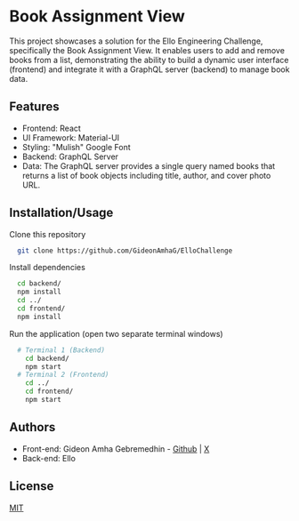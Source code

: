 
# Book Assignment View

This project showcases a solution for the Ello Engineering Challenge, specifically the Book Assignment View. It enables users to add and remove books from a list, demonstrating the ability to build a dynamic user interface (frontend) and integrate it with a GraphQL server (backend) to manage book data.

## Features

- Frontend: React
- UI Framework: Material-UI
- Styling: "Mulish" Google Font
- Backend: GraphQL Server
- Data: The GraphQL server provides a single query named books that returns a list of book objects including title, author, and cover photo URL.

## Installation/Usage

Clone this repository

```bash
  git clone https://github.com/GideonAmhaG/ElloChallenge
```

Install dependencies

```bash
  cd backend/
  npm install
  cd ../
  cd frontend/
  npm install
```

Run the application (open two separate terminal windows)

```bash
  # Terminal 1 (Backend)
    cd backend/
    npm start
  # Terminal 2 (Frontend)
    cd ../
    cd frontend/
    npm start
```
  
## Authors

- Front-end: Gideon Amha Gebremedhin - [Github](https://github.com/GideonAmhaG) | [X](https://x.com/GideonAmha)
- Back-end: Ello

## License

[MIT](https://choosealicense.com/licenses/mit/)

  


